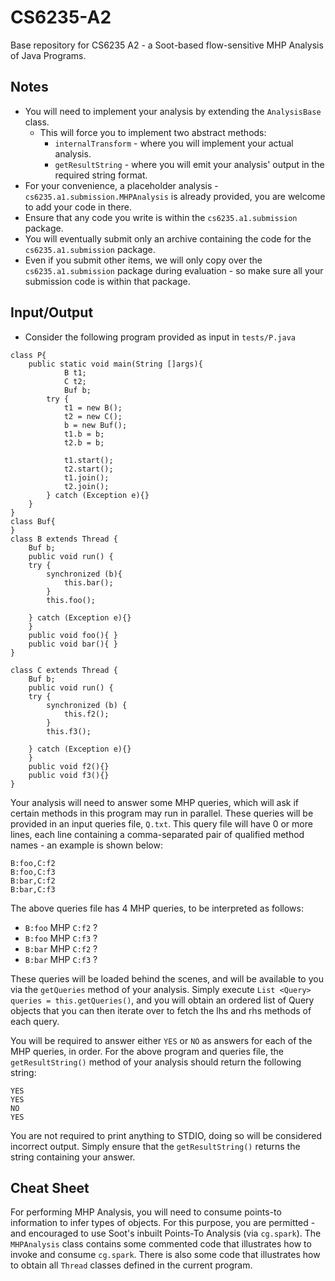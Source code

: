 # CS6235-A2
Base repository for CS6235 A2 - a Soot-based flow-sensitive MHP Analysis of Java Programs.

## Notes
* You will need to implement your analysis by extending the `AnalysisBase` class.
  * This will force you to implement two abstract methods:
    * `internalTransform` - where you will implement your actual analysis.
    * `getResultString` - where you will emit your analysis' output in the required string format.
* For your convenience, a placeholder analysis - `cs6235.a1.submission.MHPAnalysis` is already provided, you are welcome to add your code in there.
* Ensure that any code you write is within the `cs6235.a1.submission` package.
* You will eventually submit only an archive containing the code for the `cs6235.a1.submission` package.
* Even if you submit other items, we will only copy over the `cs6235.a1.submission` package during evaluation - so make sure all your submission code is within that package.

## Input/Output
* Consider the following program provided as input in `tests/P.java`
```
class P{
	public static void main(String []args){
			B t1;
			C t2;
			Buf b;
		try {
			t1 = new B();
			t2 = new C();
			b = new Buf();
			t1.b = b;
			t2.b = b;

			t1.start();
			t2.start();
			t1.join();
			t2.join();
		} catch (Exception e){}
	}	
}
class Buf{
}
class B extends Thread {
	Buf b;
	public void run() {
	try {
		synchronized (b){
			this.bar();
		}
		this.foo();
	
	} catch (Exception e){}
	}
	public void foo(){ } 
	public void bar(){ } 
}

class C extends Thread {
	Buf b;
	public void run() {
	try {
		synchronized (b) {
			this.f2();
		}
		this.f3();

	} catch (Exception e){}
	}
	public void f2(){}
	public void f3(){}
}
```

Your analysis will need to answer some MHP queries, which will ask if certain methods in this program may run in parallel. These queries will be provided in an input queries file, `Q.txt`. This query file will have 0 or more lines, each line containing a comma-separated pair of qualified method names - an example is shown below:
```
B:foo,C:f2
B:foo,C:f3
B:bar,C:f2
B:bar,C:f3
```
The above queries file has 4 MHP queries, to be interpreted as follows:
* `B:foo` MHP `C:f2` ?
* `B:foo` MHP `C:f3` ?
* `B:bar` MHP `C:f2` ?
* `B:bar` MHP `C:f3` ?

These queries will be loaded behind the scenes, and will be available to you via the `getQueries` method of your analysis. Simply execute `List <Query> queries = this.getQueries()`, and you will obtain an ordered list of Query objects that you can then iterate over to fetch the lhs and rhs methods of each query.

You will be required to answer either `YES` or `NO` as answers for each of the MHP queries, in order. For the above program and queries file, the `getResultString()` method of your analysis should return the following string:
```
YES
YES
NO
YES
```
You are not required to print anything to STDIO, doing so will be considered incorrect output. Simply ensure that the `getResultString()` returns the string containing your answer.

## Cheat Sheet
For performing MHP Analysis, you will need to consume points-to information to infer types of objects. For this purpose, you are permitted - and encouraged to use Soot's inbuilt Points-To Analysis (via `cg.spark`). The `MHPAnalysis` class contains some commented code that illustrates how to invoke and consume `cg.spark`. There is also some code that illustrates how to obtain all `Thread` classes defined in the current program.
